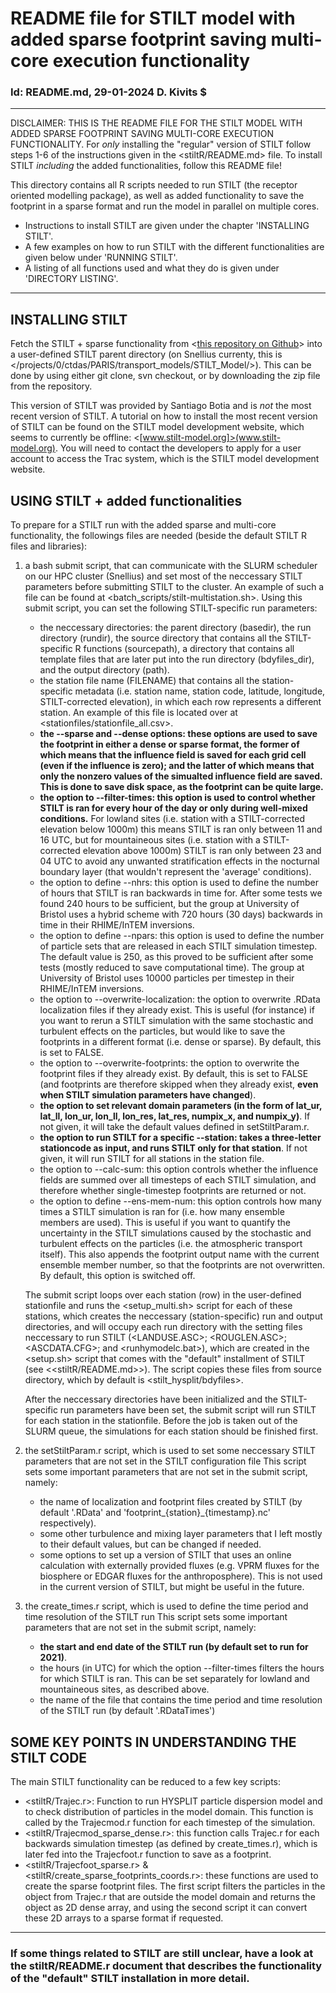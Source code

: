 # README file for STILT model with added sparse footprint saving multi-core execution functionality
### Id: README.md, 29-01-2024 D. Kivits $
---
DISCLAIMER: THIS IS THE README FILE FOR THE STILT MODEL WITH ADDED SPARSE FOOTPRINT SAVING MULTI-CORE EXECUTION FUNCTIONALITY. 
For *only* installing the "regular" version of STILT follow steps 1-6 of the instructions given in the <stiltR/README.md> file. To install STILT *including* the added functionalities, follow this README file! 

This directory contains all R scripts needed to run STILT (the receptor oriented modelling package), as well as added functionality to save the footprint in a sparse format and run the model in parallel on multiple cores. 

- Instructions to install STILT are given under the chapter 'INSTALLING STILT'. 
- A few examples on how to run STILT with the different functionalities are given below under 'RUNNING STILT'.
- A listing of all functions used and what they do is given under 'DIRECTORY LISTING'.
---

## INSTALLING STILT
Fetch the STILT + sparse functionality from <[this repository on Github](https://github.com/DaanKivits/STILT_PARIS.git)> into a user-defined STILT parent directory (on Snellius currenty, this is </projects/0/ctdas/PARIS/transport_models/STILT_Model/>). This can be done by using either git clone, svn checkout, or by downloading the zip file from the repository.

This version of STILT was provided by Santiago Botia and is *not* the most recent version of STILT. A tutorial on how to install the most recent version of STILT can be found on the STILT model development website, which seems to currently be offline: <[www.stilt-model.org]>(www.stilt-model.org). You will need to contact the developers to apply for a user account to access the Trac system, which is the STILT model development website.

## USING STILT + added functionalities
To prepare for a STILT run with the added sparse and multi-core functionality, the followings files are needed (beside the default STILT R files and libraries):

1. a bash submit script, that can communicate with the SLURM scheduler on our HPC cluster (Snellius) and set most of the neccessary STILT parameters before submitting STILT to the cluster. An example of such a file can be found at <batch_scripts/stilt-multistation.sh>. 
    Using this submit script, you can set the following STILT-specific run parameters:
    - the neccessary directories: the parent directory (basedir), the run directory (rundir), the source directory that contains all the STILT-specific R functions (sourcepath), a directory that contains all template files that are later put into the run directory (bdyfiles_dir), and the output directory (path).
    - the station file name (FILENAME) that contains all the station-specific metadata (i.e. station name, station code, latitude, longitude, STILT-corrected elevation), in which each row represents a different station. An example of this file is located over at <stationfiles/stationfile_all.csv>.
    - **the --sparse and --dense options: these options are used to save the footprint in either a dense or sparse format, the former of which means that the influence field is saved for each grid cell (even if the influence is zero); and the latter of which means that only the nonzero values of the simualted influence field are saved. This is done to save disk space, as the footprint can be quite large.**
    - **the option to --filter-times: this option is used to control whether STILT is ran for every hour of the day or only during well-mixed conditions.** For lowland sites (i.e. station with a STILT-corrected elevation below 1000m) this means STILT is ran only between 11 and 16 UTC, but for mountaineous sites (i.e. station with a STILT-corrected elevation above 1000m) STILT is ran only between 23 and 04 UTC to avoid any unwanted stratification effects in the nocturnal boundary layer (that wouldn't represent the 'average' conditions).
    - the option to define --nhrs: this option is used to define the number of hours that STILT is ran backwards in time for. After some tests we found 240 hours to be sufficient, but the group at University of Bristol uses a hybrid scheme with 720 hours (30 days) backwards in time in their RHIME/InTEM inversions.
    - the option to define --npars: this option is used to define the number of particle sets that are released in each STILT simulation timestep. The default value is 250, as this proved to be sufficient after some tests (mostly reduced to save computational time). The group at University of Bristol uses 10000 particles per timestep in their RHIME/InTEM inversions.
    - the option to --overwrite-localization: the option to overwrite .RData localization files if they already exist. This is useful (for instance) if you want to rerun a STILT simulation with the same stochastic and turbulent effects on the particles, but would like to save the footprints in a different format (i.e. dense or sparse). By default, this is set to FALSE.
    - the option to --overwrite-footprints: the option to overwrite the footprint files if they already exist. By default, this is set to FALSE (and footprints are therefore skipped when they already exist, **even when STILT simulation parameters have changed**).
    - **the option to set relevant domain parameters (in the form of lat_ur, lat_ll, lon_ur, lon_ll, lon_res, lat_res, numpix_x, and numpix_y)**. If not given, it will take the default values defined in setStiltParam.r.
    - **the option to run STILT for a specific --station: takes a three-letter stationcode as input, and runs STILT only for that station**. If not given, it will run STILT for all stations in the station file. 
    - the option to --calc-sum: this option controls whether the influence fields are summed over all timesteps of each STILT simulation, and therefore whether single-timestep footprints are returned or not.
    - the option to define --ens-mem-num: this option controls how many times a STILT simulation is ran for (i.e. how many ensemble members are used). This is useful if you want to quantify the uncertainty in the STILT simulations caused by the stochastic and turbulent effects on the particles (i.e. the atmospheric transport itself). This also appends the footprint output name with the current ensemble member number, so that the footprints are not overwritten. By default, this option is switched off.
    
   The submit script loops over each station (row) in the user-defined stationfile and runs the <setup_multi.sh> script for each of these stations, which creates the neccessary (station-specific) run and output directories, and will occupy each run directory with the setting files neccessary to run STILT (<LANDUSE.ASC>; <ROUGLEN.ASC>; <ASCDATA.CFG>; and <runhymodelc.bat>), which are created in the <setup.sh> script that comes with the "default" installment of STILT (see <<stiltR/README.md>>). The script copies these files from source directory, which by default is <stilt_hysplit/bdyfiles>.
   
   After the neccessary directories have been initialized and the STILT-specific run parameters have been set, the submit script will run STILT for each station in the stationfile. Before the job is taken out of the SLURM queue, the simulations for each station should be finished first.


2. the setStiltParam.r script, which is used to set some neccessary STILT parameters that are not set in the STILT configuration file
   This script sets some important parameters that are not set in the submit script, namely:
   - the name of localization and footprint files created by STILT (by default '.RData' and 'footprint_{station}_{timestamp}.nc' respectively).
   - some other turbulence and mixing layer parameters that I left mostly to their default values, but can be changed if needed.
   - some options to set up a version of STILT that uses an online calculation with externally provided fluxes (e.g. VPRM fluxes for the biosphere or EDGAR fluxes for the anthroposphere). This is not used in the current version of STILT, but might be useful in the future.
  

3. the create_times.r script, which is used to define the time period and time resolution of the STILT run
   This script sets some important parameters that are not set in the submit script, namely:
   - **the start and end date of the STILT run (by default set to run for 2021)**.
   - the hours (in UTC) for which the option --filter-times filters the hours for which STILT is ran. This can be set separately for lowland and mountaineous sites, as described above.
   - the name of the file that contains the time period and time resolution of the STILT run (by default '.RDataTimes')
  
## SOME KEY POINTS IN UNDERSTANDING THE STILT CODE
The main STILT functionality can be reduced to a few key scripts:
- <stiltR/Trajec.r>: Function to run HYSPLIT particle dispersion model and to check distribution of particles in the model domain. This function is called by the Trajecmod.r function for each timestep of the simulation.
- <stiltR/Trajecmod_sparse_dense.r>: this function calls Trajec.r for each backwards simulation timestep (as defined by create_times.r), which is later fed into the Trajecfoot.r function to save as a footprint. 
- <stiltR/Trajecfoot_sparse.r> & <stiltR/create_sparse_footprints_coords.r>: these functions are used to create the sparse footprint files. The first script filters the particles in the object from Trajec.r that are outside the model domain and returns the object as 2D dense array, and using the second script it can convert these 2D arrays to a sparse format if requested.
---

### **If some things related to STILT are still unclear, have a look at the stiltR/README.r document that describes the functionality of the "default" STILT installation in more detail.**
